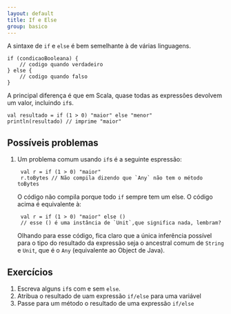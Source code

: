 ```yaml
---
layout: default
title: If e Else
group: basico
---
```


A sintaxe de `if` e `else` é bem semelhante à de várias linguagens.

	if (condicaoBooleana) {
		// codigo quando verdadeiro
	} else {
		// codigo quando falso
	}

A principal diferença é que em Scala, quase todas as expressões devolvem um valor, incluindo `if`s.

	val resultado = if (1 > 0) "maior" else "menor"
	println(resultado) // imprime "maior"

## Possíveis problemas

1. Um problema comum usando `if`s é a seguinte espressão:

		val r = if (1 > 0) "maior"
		r.toBytes // Não compila dizendo que `Any` não tem o método toBytes 

	O código não compila porque todo `if` sempre tem um else. O código acima é equivalente à:

		val r = if (1 > 0) "maior" else () 
		// esse () é uma instância de `Unit`,que significa nada, lembram?

	Olhando para esse código, fica claro que a única inferência possível para o tipo do resultado da expressão seja
	o ancestral comum de `String` e `Unit`, que é o `Any` (equivalente ao Object de Java).

## Exercícios

1. Escreva alguns `if`s com e sem `else`.
2. Atribua o resultado de uam expressão `if/else` para uma variável
3. Passe para um método o resultado de uma expressão `if/else`

